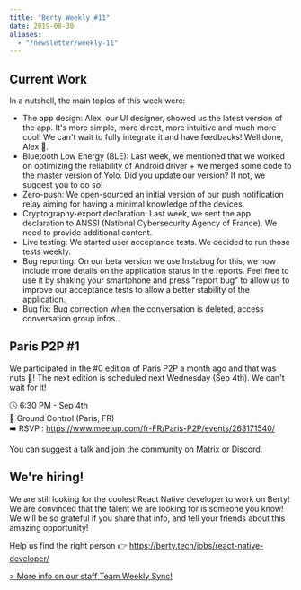 ```yaml
---
title: "Berty Weekly #11"
date: 2019-08-30
aliases:
  - "/newsletter/weekly-11"
---
```


## Current Work

In a nutshell, the main topics of this week were:

* The app design: Alex, our UI designer, showed us the latest version of the app. It's more simple, more direct, more intuitive and much more cool! We can't wait to fully integrate it and have feedbacks! Well done, Alex 👏.
* Bluetooth Low Energy (BLE): Last week, we mentioned that we worked on optimizing the reliability of Android driver + we merged some code to the master version of Yolo. Did you update our version? If not, we suggest you to do so!
* Zero-push: We open-sourced an initial version of our push notification relay aiming for having a minimal knowledge of the devices.
* Cryptography-export declaration: Last week, we sent the app declaration to ANSSI (National Cybersecurity Agency of France). We need to provide additional content.
* Live testing: We started user acceptance tests. We decided to run those tests weekly.
* Bug reporting:  On our beta version we use Instabug for this, we now include more details on the application status in the reports.  Feel free to use it by shaking your smartphone and press "report bug" to allow us to improve our acceptance tests to allow a better stability of the application.
* Bug fix: Bug correction when the conversation is deleted, access conversation group infos..

## Paris P2P #1


We participated in the #0 edition of Paris P2P a month ago and that was nuts 🎉! The next edition is scheduled next Wednesday (Sep 4th).  We can't wait for it!

🕓 6:30 PM - Sep 4th </br> 📍 Ground Control (Paris, FR) </br> ➡️ RSVP : https://www.meetup.com/fr-FR/Paris-P2P/events/263171540/ </br>

You can suggest a talk and join the community on Matrix or Discord.

## We're hiring!

We are still looking for the coolest React Native developer to work on Berty! We are convinced that the talent we are looking for is someone you know! We will be so grateful if you share that info, and tell your friends about this amazing opportunity!

Help us find the right person 👉 https://berty.tech/jobs/react-native-developer/

[> More info on our staff Team Weekly Sync!](https://github.com/berty/mgmt/blob/master/meeting-notes/2019/Q4/2019-10-04--staff-team-weekly-sync.md)
